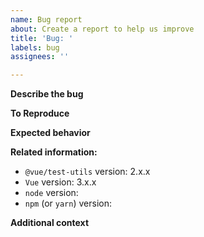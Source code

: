 ```yaml
---
name: Bug report
about: Create a report to help us improve
title: 'Bug: '
labels: bug
assignees: ''

---
```


<!-- Thanks for your interest in the project! We appreciate bugs filed and PRs submitted! -->


**Describe the bug**
<!-- A clear and concise description of what the bug is. -->

**To Reproduce**
<!-- Steps to reproduce the behavior or, even better, a link to a minimal reproduction (a repository with the minimum code to reproduce the issue is greatly appreciated). -->

**Expected behavior**
<!-- A clear and concise description of what you expected to happen. -->

**Related information:**
- `@vue/test-utils` version: 2.x.x <!-- For v1, please report at repository https://github.com/vuejs/vue-test-utils -->
- `Vue` version: 3.x.x
- `node` version:
- `npm` (or `yarn`) version:

**Additional context**
<!-- Add any other context about the problem here. -->
